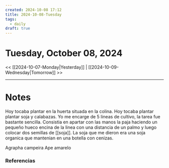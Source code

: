 ```yaml
---
created: 2024-10-08 17:12
title: 2024-10-08-Tuesday
tags:
  - daily
draft: true
---
```

# Tuesday, October 08, 2024

<< [[2024-10-07-Monday|Yesterday]] | [[2024-10-09-Wednesday|Tomorrow]] >>

---
# Notes
Hoy tocaba plantar en la huerta situada en la colina. Hoy tocaba plantar plantar soja y calabazas. Yo me encarge de 5 lineas de cultivo, la tarea fue bastante sencilla. Consistia en apartar con las manos la paja haciendo un pequeño hueco  encina de la linea con una distancia de un palmo y luego colocar dos semillas de [[soja]]. La soja que me dieron era una soja organica que mantenian en una botella con cenizas.

Agrapha campeira
Ape amarelo

### Referencias
